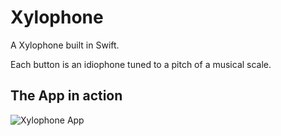 Xylophone
==========
<p>A Xylophone built in Swift.</p>
<p>Each button is an idiophone tuned to a pitch of a musical scale.</p>

## The App in action
![Xylophone App](https://user-images.githubusercontent.com/39883704/72036567-2f047e80-3269-11ea-892b-92c206f51256.gif)



